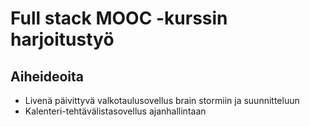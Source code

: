 # Full stack MOOC -kurssin harjoitustyö

## Aiheideoita

* Livenä päivittyvä valkotaulusovellus brain stormiin ja suunnitteluun
* Kalenteri-tehtävälistasovellus ajanhallintaan

